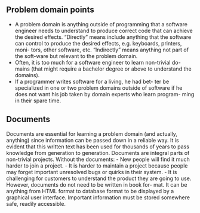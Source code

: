 ## Problem domain points
- A problem domain is anything outside of programming that a software engineer needs to understand to produce correct code that can achieve the desired effects. “Directly” means include anything that the software can control to produce the desired effects, e.g. keyboards, printers, moni- tors, other software, etc. “Indirectly” means anything not part of the soft-ware but relevant to the problem domain.
- Often, it is too much for a software engineer to learn non-trivial do- mains (that might require a bachelor degree or above to understand the domains).
- If a programmer writes software for a living, he had bet- ter be specialized in one or two problem domains outside of software if he does not want his job taken by domain experts who learn program- ming in their spare time.
## Documents

Documents are essential for learning a problem domain (and actually, anything) since information can be passed down in a reliable way. It is evident that this written text has been used for thousands of years to pass knowledge from generation to generation. Documents are integral parts of non-trivial projects. Without the documents:
    - New people will find it much harder to join a project.
    - It is harder to maintain a project because people may forget important unresolved bugs or quirks in their system.
    - It is challenging for customers to understand the product they are going to use. However, documents do not need to be written in book for- mat. It can be anything from HTML format to database format to be displayed by a graphical user interface. Important information must be stored somewhere safe, readily accessible.
